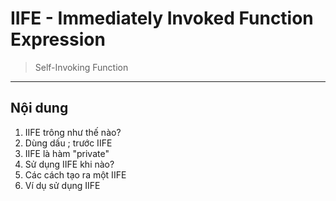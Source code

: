 # IIFE - Immediately Invoked Function Expression

> Self-Invoking Function

----

## Nội dung
1. IIFE trông như thế nào?
2. Dùng dấu ; trước IIFE
3. IIFE là hàm "private"
4. Sử dụng IIFE khi nào?
5. Các cách tạo ra một IIFE
6. Ví dụ sử dụng IIFE
